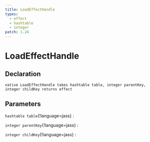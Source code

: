 ```yaml
---
title: LoadEffectHandle
types:
  - effect
  - hashtable
  - integer
patch: 1.24
---
```


# LoadEffectHandle

## Declaration

```jass
native LoadEffectHandle takes hashtable table, integer parentKey, integer childKey returns effect
```

## Parameters
`hashtable table`{!language=jass}
: 

`integer parentKey`{!language=jass}
: 

`integer childKey`{!language=jass}
: 
